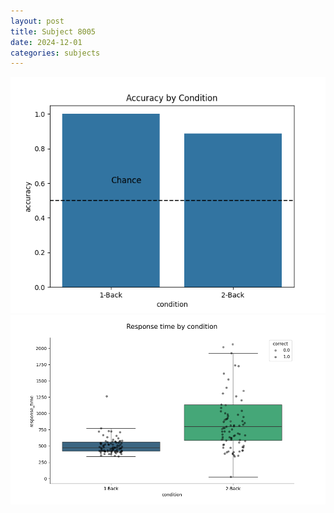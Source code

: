 ```yaml
---
layout: post
title: Subject 8005
date: 2024-12-01
categories: subjects
---
```


![](data/8005/run-16/8005_ATS_acc.png)
![](data/8005/run-16/8005_ATS_rt.png)
